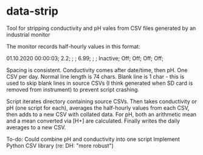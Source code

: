 # data-strip
Tool for stripping conductivity and pH vales from CSV files generated by an industrial monitor

The monitor records half-hourly values in this format:

01.10.2020 00:00:03;   2.2; ; ;  6.99; ; ; Inactive; Off; Off; Off; Off; 

Spacing is consistent. Conductivity comes after date/time, then pH.  One CSV per day. Normal line length is 74 chars. Blank line is 1 char - this is used to skip blank lines in source CSVs (I think generated when SD card is removed from instrument) to prevent script crashing.


Script iterates directory containing source CSVs. Then takes conductivity or pH (one script for each), averages the half-hourly values from each CSV, then adds to a new CSV with collated data. For pH, both an arithmetic mean and a mean converted via [H+] are calculated.  Finally writes the daily averages to a new CSV.

To-do:
Could combine pH and conductivity into one script
Implement Python CSV library (re: DH: "more robust")
